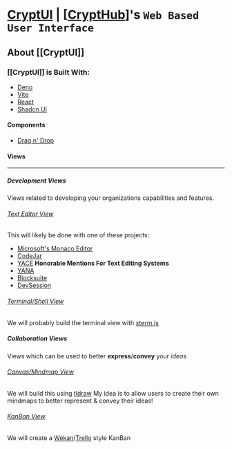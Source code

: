 # [CryptUI](https://github.com/CryptCloudCC/CryptUI) | [[CryptHub]]'s `Web Based` `User Interface`

## About [[CryptUI]]
### [[CryptUI]] is Built With:
- [Deno](https://github.com/denoland/deno/)
- [Vite](https://github.com/vitejs/vite)
- [React](https://react.dev)
- [Shadcn UI](https://ui.shadcn.com/)

#### Components
- [Drag n' Drop](https://github.com/bevacqua/dragula)

#### Views
---
##### Development Views
Views related to developing your organizations capabilities and features.

###### [Text Editor View](https://github.com/CryptCloudCC/CryptUI/issues/2)
This will likely be done with one of these projects:
- [Microsoft's Monaco Editor](https://github.com/microsoft/monaco-editor)
- [CodeJar](https://github.com/antonmedv/codejar)
- [YACE](https://github.com/petersolopov/yace)
**Honorable Mentions For Text Editing Systems**
- [YANA](https://github.com/lukasbach/yana)
- [Blocksuite](https://github.com/toeverything/blocksuite)
- [DevSession](https://devsession.js.org/)

###### [Terminal/Shell View](https://github.com/CryptCloudCC/CryptUI/issues/1)
We will probably build the terminal view with [xterm.js](https://github.com/xtermjs/xterm.js)

##### Collaboration Views
Views which can be used to better **express**/**convey** your *ideas*

###### [Canvas/Mindmap View](https://github.com/CryptCloudCC/CryptUI/issues/3)
We will build this using [tldraw](https://github.com/tldraw/tldraw)
My idea is to allow users to create their own mindmaps to better represent & convey their ideas!

###### [KanBan View]()
We will create a [Wekan]()/[Trello]() style KanBan 

[//begin]: # "Autogenerated link references for markdown compatibility"
[CryptHub]: <../../../../../../docs/Projects/CryptHub Platform/CryptHub.md> "CryptHub | Offensive Cyber Platform"
[//end]: # "Autogenerated link references"
